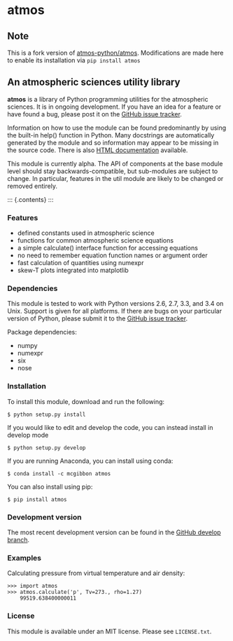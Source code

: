 atmos
=====

Note
----

This is a fork version of [atmos-python/atmos]([atmos_gh](https://github.com/atmos-python/atmos)). Modifications
are made here to enable its installation via `pip install atmos`


An atmospheric sciences utility library
---------------------------------------

**atmos** is a library of Python programming utilities for the
atmospheric sciences. It is in ongoing development. If you have an idea
for a feature or have found a bug, please post it on the [GitHub issue
tracker](https://github.com/mcgibbon/atmos/issues).

Information on how to use the module can be found predominantly by using
the built-in help() function in Python. Many docstrings are
automatically generated by the module and so information may appear to
be missing in the source code. There is also [HTML
documentation](http://www.pythonhosted.org/atmos) available.

This module is currently alpha. The API of components at the base module
level should stay backwards-compatible, but sub-modules are subject to
change. In particular, features in the util module are likely to be
changed or removed entirely.

::: {.contents}
:::

### Features

-   defined constants used in atmospheric science
-   functions for common atmospheric science equations
-   a simple calculate() interface function for accessing equations
-   no need to remember equation function names or argument order
-   fast calculation of quantities using numexpr
-   skew-T plots integrated into matplotlib

### Dependencies

This module is tested to work with Python versions 2.6, 2.7, 3.3, and
3.4 on Unix. Support is given for all platforms. If there are bugs on
your particular version of Python, please submit it to the [GitHub issue
tracker](https://github.com/mcgibbon/atmos/issues).

Package dependencies:

-   numpy
-   numexpr
-   six
-   nose

### Installation

To install this module, download and run the following:

``` {.sourceCode .bash}
$ python setup.py install
```

If you would like to edit and develop the code, you can instead install
in develop mode

``` {.sourceCode .bash}
$ python setup.py develop
```

If you are running Anaconda, you can install using conda:

``` {.sourceCode .bash}
$ conda install -c mcgibbon atmos
```

You can also install using pip:

``` {.sourceCode .bash}
$ pip install atmos
```

### Development version

The most recent development version can be found in the [GitHub develop
branch](https://github.com/mcgibbon/atmos/tree/develop).

### Examples

Calculating pressure from virtual temperature and air density:

``` {.sourceCode .python}
>>> import atmos
>>> atmos.calculate('p', Tv=273., rho=1.27)
    99519.638400000011
```

### License

This module is available under an MIT license. Please see `LICENSE.txt`.
